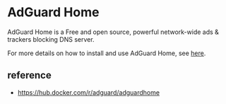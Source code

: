 # AdGuard Home

AdGuard Home is a Free and open source, powerful network-wide ads & trackers blocking DNS server.

For more details on how to install and use AdGuard Home, see [here](https://blog.einverne.info/post/2020/05/use-adguard-home-to-block-ads.html).

## reference

- <https://hub.docker.com/r/adguard/adguardhome>
